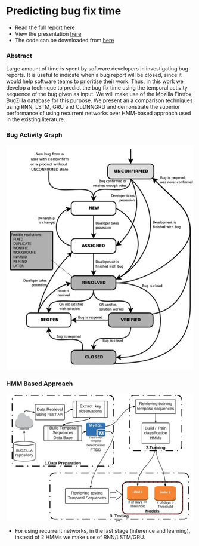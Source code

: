 # Predicting bug fix time

- Read the full report [here](report2.pdf)
- View the presentation [here](ppt.pdf)
- The code can be downloaded from [here](https://drive.google.com/file/d/1WaxgT11PNF8sfD83kdaiNQFeLlZTTjP3/view?usp=sharing)

### Abstract 

Large amount of time is spent by software developers in investigating bug reports. It is useful to indicate when a bug report will be closed, since it would help software teams to prioritise their work. Thus, in this work we develop a technique
to predict the bug fix time using the temporal activity sequence of the bug given as input. We will make use of the Mozilla Firefox BugZilla database for this purpose. We present an a comparison techniques using RNN, LSTM, GRU and CuDNNGRU and demonstrate the superior performance of using recurrent networks over HMM-based approach used in the existing literature. 


### Bug Activity Graph 

![Alt Text](bug.png)


### HMM Based Approach 
![Alt Text](ext.png)

- For using recurrent networks, in the last stage (inference and learning), instead of 2 HMMs we make use of RNN/LSTM/GRU. 


